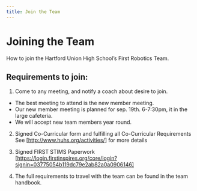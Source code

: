 ```yaml
---
title: Join the Team
---
```


# Joining the Team

How to join the Hartford Union High School’s First Robotics Team.

## Requirements to join:

1) Come to any meeting, and notify a coach about desire to join.
  * The best meeting to attend is the new member meeting. 
  * Our new member meeting is planned for sep. 19th. 6-7:30pm, it in the large cafeteria.  
  * We will accept new team members year round.
  
2) Signed Co-Curricular form and fulfilling all Co-Curricular Requirements
  See [http://www.huhs.org/activities/] for more details

3) Signed FIRST STIMS Paperwork 
  [https://login.firstinspires.org/core/login?signin=03775054b119dc79e2ab82a0a0906146]

4) The full requirements to travel with the team can be found in the team handbook.

